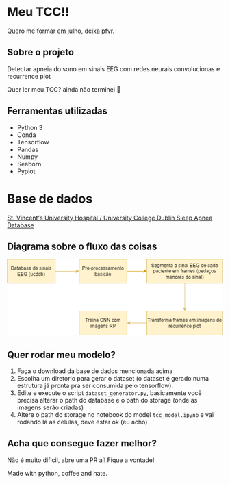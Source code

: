 # Meu TCC!!
Quero me formar em julho, deixa pfvr.

## Sobre o projeto
Detectar apneia do sono em sinais EEG com redes neurais convolucionas e recurrence plot

Quer ler meu TCC? ainda não terminei 🤣

## Ferramentas utilizadas

- Python 3
- Conda
- Tensorflow 
- Pandas
- Numpy
- Seaborn
- Pyplot

# Base de dados

[St. Vincent's University Hospital / University College Dublin Sleep Apnea Database](https://physionet.org/content/ucddb/1.0.0/)

## Diagrama sobre o fluxo das coisas

![](./fluxo_tcc.png)

## Quer rodar meu modelo?

1. Faça o download da base de dados mencionada acima
2. Escolha um diretorio para gerar o dataset (o dataset é gerado numa estrutura já pronta pra ser consumida pelo tensorflow).
3. Edite e execute o script `dataset_generator.py`, basicamente você precisa alterar o path do database e o path do storage (onde as imagens serão criadas)
4. Altere o path do storage no notebook do model `tcc_model.ipynb` e vai rodando lá as celulas, deve estar ok (eu acho)

## Acha que consegue fazer melhor?

Não é muito dificil, abre uma PR aí! Fique a vontade!

Made with python, coffee and hate.